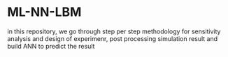 # ML-NN-LBM
in this repository, we go through step per step methodology for sensitivity analysis and design of experimenr, post processing simulation result and build ANN to predict the result
